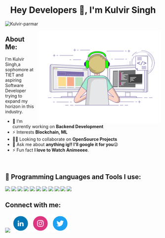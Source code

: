 <!--Greetings-->
<h1 align="center">Hey Developers 👋, I'm Kulvir Singh</h1>


<!--About Me -->

<p align="left"> <img src="https://komarev.com/ghpvc/?username=kulvir-parmar&color=00cc00" alt="Kulvir-parmar" /> </p>

<img align="right" title="Code" alt="Kulvir Singh" width="400" src="animation.gif" />

## About Me:

I'm Kulvir Singh,a sophomore at TIET and aspiring Software Developer trying to expand my horizon in this industry.

- 🔭 I’m currently working on **Backend Development**
- ⚡️ Interests **Blockchain, ML**
- 🙏🏻 Looking to collaborate on **OpenSource Projects**
- 💬 Ask me about **anything ig!!  I'll google it for you**😜
- ⚡️ Fun fact **I love to Watch Animeeee**.
<br>  

<!-- Languages and Tools -->
## 🚀 Programming Languages and Tools I use: <br>
<div>
  <img src="https://img.icons8.com/color/48/000000/c-programming.png"/>
  <img src="https://img.icons8.com/color/48/000000/c-plus-plus-logo.png"/>
  <img src="https://img.icons8.com/color/48/000000/html-5--v1.png"/>
  <img src="https://img.icons8.com/color/48/000000/css3.png"/>
  <img src="https://img.icons8.com/color/50/000000/javascript--v1.png"/>
  <img src="https://img.icons8.com/color/48/000000/bootstrap.png"/>
  <img src="https://img.icons8.com/color/48/000000/react-native.png"/>
  <img src="https://img.icons8.com/color/48/000000/nodejs.png"/>
  <img src="https://img.icons8.com/color/48/000000/git.png"/>
  <img src="https://img.icons8.com/color/48/000000/github.png"/>
  <img src="https://img.icons8.com/color/48/000000/visual-studio-code-2019.png"/>
</div>  
  
## Connect with me: 
  <p>
    <a href="mailto:kulvirs734@gmail.com"><img src="https://img.icons8.com/bubbles/50/000000/gmail-new.png" width="60"></a> 
    <a href="https://www.linkedin.com/in/kulvir-singh-a88353201"><img src="https://github.com/aritraroy/social-icons/blob/master/linkedin-icon.png?raw=true"            width="60"></a>
    <a href="https://instagram.com/parmar_kulvir"><img src="https://github.com/aritraroy/social-icons/blob/master/instagram-icon.png?raw=true" width="60"></a>
    <a href="https://twitter.com/ParmarKulvir"><img src="https://github.com/aritraroy/social-icons/blob/master/twitter-icon.png?raw=true" width="60"></a>
  </p>

   


